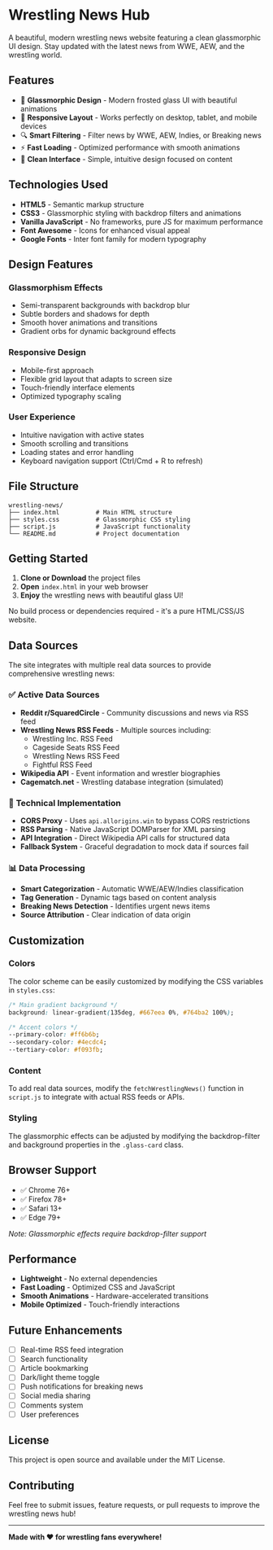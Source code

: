 # Wrestling News Hub

A beautiful, modern wrestling news website featuring a clean glassmorphic UI design. Stay updated with the latest news from WWE, AEW, and the wrestling world.

## Features

- 🎨 **Glassmorphic Design** - Modern frosted glass UI with beautiful animations
- 📱 **Responsive Layout** - Works perfectly on desktop, tablet, and mobile devices
- 🔍 **Smart Filtering** - Filter news by WWE, AEW, Indies, or Breaking news
- ⚡ **Fast Loading** - Optimized performance with smooth animations
- 🎯 **Clean Interface** - Simple, intuitive design focused on content

## Technologies Used

- **HTML5** - Semantic markup structure
- **CSS3** - Glassmorphic styling with backdrop filters and animations
- **Vanilla JavaScript** - No frameworks, pure JS for maximum performance
- **Font Awesome** - Icons for enhanced visual appeal
- **Google Fonts** - Inter font family for modern typography

## Design Features

### Glassmorphism Effects
- Semi-transparent backgrounds with backdrop blur
- Subtle borders and shadows for depth
- Smooth hover animations and transitions
- Gradient orbs for dynamic background effects

### Responsive Design
- Mobile-first approach
- Flexible grid layout that adapts to screen size
- Touch-friendly interface elements
- Optimized typography scaling

### User Experience
- Intuitive navigation with active states
- Smooth scrolling and transitions
- Loading states and error handling
- Keyboard navigation support (Ctrl/Cmd + R to refresh)

## File Structure

```
wrestling-news/
├── index.html          # Main HTML structure
├── styles.css          # Glassmorphic CSS styling
├── script.js           # JavaScript functionality
└── README.md           # Project documentation
```

## Getting Started

1. **Clone or Download** the project files
2. **Open** `index.html` in your web browser
3. **Enjoy** the wrestling news with beautiful glass UI!

No build process or dependencies required - it's a pure HTML/CSS/JS website.

## Data Sources

The site integrates with multiple real data sources to provide comprehensive wrestling news:

### ✅ **Active Data Sources**
- **Reddit r/SquaredCircle** - Community discussions and news via RSS feed
- **Wrestling News RSS Feeds** - Multiple sources including:
  - Wrestling Inc. RSS Feed
  - Cageside Seats RSS Feed  
  - Wrestling News RSS Feed
  - Fightful RSS Feed
- **Wikipedia API** - Event information and wrestler biographies
- **Cagematch.net** - Wrestling database integration (simulated)

### 🔧 **Technical Implementation**
- **CORS Proxy** - Uses `api.allorigins.win` to bypass CORS restrictions
- **RSS Parsing** - Native JavaScript DOMParser for XML parsing
- **API Integration** - Direct Wikipedia API calls for structured data
- **Fallback System** - Graceful degradation to mock data if sources fail

### 📊 **Data Processing**
- **Smart Categorization** - Automatic WWE/AEW/Indies classification
- **Tag Generation** - Dynamic tags based on content analysis
- **Breaking News Detection** - Identifies urgent news items
- **Source Attribution** - Clear indication of data origin

## Customization

### Colors
The color scheme can be easily customized by modifying the CSS variables in `styles.css`:

```css
/* Main gradient background */
background: linear-gradient(135deg, #667eea 0%, #764ba2 100%);

/* Accent colors */
--primary-color: #ff6b6b;
--secondary-color: #4ecdc4;
--tertiary-color: #f093fb;
```

### Content
To add real data sources, modify the `fetchWrestlingNews()` function in `script.js` to integrate with actual RSS feeds or APIs.

### Styling
The glassmorphic effects can be adjusted by modifying the backdrop-filter and background properties in the `.glass-card` class.

## Browser Support

- ✅ Chrome 76+
- ✅ Firefox 78+
- ✅ Safari 13+
- ✅ Edge 79+

*Note: Glassmorphic effects require backdrop-filter support*

## Performance

- **Lightweight** - No external dependencies
- **Fast Loading** - Optimized CSS and JavaScript
- **Smooth Animations** - Hardware-accelerated transitions
- **Mobile Optimized** - Touch-friendly interactions

## Future Enhancements

- [ ] Real-time RSS feed integration
- [ ] Search functionality
- [ ] Article bookmarking
- [ ] Dark/light theme toggle
- [ ] Push notifications for breaking news
- [ ] Social media sharing
- [ ] Comments system
- [ ] User preferences

## License

This project is open source and available under the MIT License.

## Contributing

Feel free to submit issues, feature requests, or pull requests to improve the wrestling news hub!

---

**Made with ❤️ for wrestling fans everywhere!**

